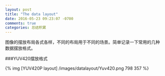 ```yaml
---
layout: post
title: "The data layout"
date: 2016-05-23 09:23:07 -0700
comments: true
categories: 总结积累 
---
```


图像的摆放布局各式各样，不同的布局用于不同的场景。简单记录一下常用的几种数据摆放格式。
<!--more-->

###YUV420摆放格式

{% img [YUV420P layout] /images/datalayout/Yuv420.png 798 357 %}

